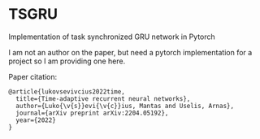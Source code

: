 # TSGRU
Implementation of task synchronized GRU network in Pytorch

I am not an author on the paper, but need a pytorch implementation for a project so I am providing one here.


Paper citation:
```
@article{lukovsevivcius2022time,
  title={Time-adaptive recurrent neural networks},
  author={Luko{\v{s}}evi{\v{c}}ius, Mantas and Uselis, Arnas},
  journal={arXiv preprint arXiv:2204.05192},
  year={2022}
}
```